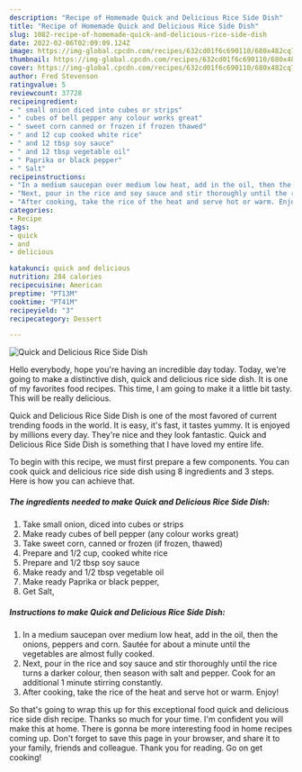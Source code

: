 ```yaml
---
description: "Recipe of Homemade Quick and Delicious Rice Side Dish"
title: "Recipe of Homemade Quick and Delicious Rice Side Dish"
slug: 1082-recipe-of-homemade-quick-and-delicious-rice-side-dish
date: 2022-02-06T02:09:09.124Z
image: https://img-global.cpcdn.com/recipes/632cd01f6c690110/680x482cq70/quick-and-delicious-rice-side-dish-recipe-main-photo.jpg
thumbnail: https://img-global.cpcdn.com/recipes/632cd01f6c690110/680x482cq70/quick-and-delicious-rice-side-dish-recipe-main-photo.jpg
cover: https://img-global.cpcdn.com/recipes/632cd01f6c690110/680x482cq70/quick-and-delicious-rice-side-dish-recipe-main-photo.jpg
author: Fred Stevenson
ratingvalue: 5
reviewcount: 37728
recipeingredient:
- " small onion diced into cubes or strips"
- " cubes of bell pepper any colour works great"
- " sweet corn canned or frozen if frozen thawed"
- " and 12 cup cooked white rice"
- " and 12 tbsp soy sauce"
- " and 12 tbsp vegetable oil"
- " Paprika or black pepper"
- " Salt"
recipeinstructions:
- "In a medium saucepan over medium low heat, add in the oil, then the onions, peppers and corn. Sautée for about a minute until the vegetables are almost fully cooked."
- "Next, pour in the rice and soy sauce and stir thoroughly until the rice turns a darker colour, then season with salt and pepper. Cook for an additional 1 minute stirring constantly."
- "After cooking, take the rice of the heat and serve hot or warm. Enjoy!"
categories:
- Recipe
tags:
- quick
- and
- delicious

katakunci: quick and delicious 
nutrition: 284 calories
recipecuisine: American
preptime: "PT13M"
cooktime: "PT41M"
recipeyield: "3"
recipecategory: Dessert

---
```



![Quick and Delicious Rice Side Dish](https://img-global.cpcdn.com/recipes/632cd01f6c690110/680x482cq70/quick-and-delicious-rice-side-dish-recipe-main-photo.jpg)

Hello everybody, hope you're having an incredible day today. Today, we're going to make a distinctive dish, quick and delicious rice side dish. It is one of my favorites food recipes. This time, I am going to make it a little bit tasty. This will be really delicious.

Quick and Delicious Rice Side Dish is one of the most favored of current trending foods in the world. It is easy, it's fast, it tastes yummy. It is enjoyed by millions every day. They're nice and they look fantastic. Quick and Delicious Rice Side Dish is something that I have loved my entire life.




To begin with this recipe, we must first prepare a few components. You can cook quick and delicious rice side dish using 8 ingredients and 3 steps. Here is how you can achieve that.

<!--inarticleads1-->

##### The ingredients needed to make Quick and Delicious Rice Side Dish:

1. Take  small onion, diced into cubes or strips
1. Make ready  cubes of bell pepper (any colour works great)
1. Take  sweet corn, canned or frozen (if frozen, thawed)
1. Prepare  and 1/2 cup, cooked white rice
1. Prepare  and 1/2 tbsp soy sauce
1. Make ready  and 1/2 tbsp vegetable oil
1. Make ready  Paprika or black pepper,
1. Get  Salt,




<!--inarticleads2-->

##### Instructions to make Quick and Delicious Rice Side Dish:

1. In a medium saucepan over medium low heat, add in the oil, then the onions, peppers and corn. Sautée for about a minute until the vegetables are almost fully cooked.
1. Next, pour in the rice and soy sauce and stir thoroughly until the rice turns a darker colour, then season with salt and pepper. Cook for an additional 1 minute stirring constantly.
1. After cooking, take the rice of the heat and serve hot or warm. Enjoy!




So that's going to wrap this up for this exceptional food quick and delicious rice side dish recipe. Thanks so much for your time. I'm confident you will make this at home. There is gonna be more interesting food in home recipes coming up. Don't forget to save this page in your browser, and share it to your family, friends and colleague. Thank you for reading. Go on get cooking!
